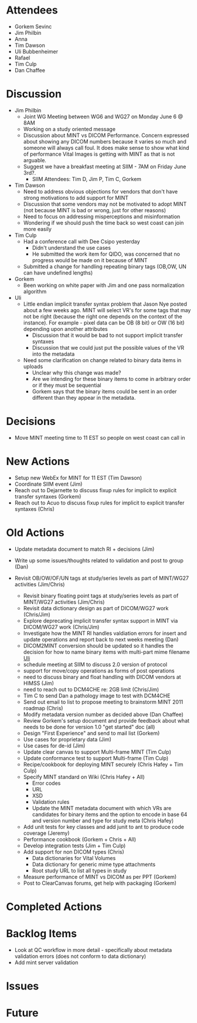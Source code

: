 # Attendees #
  * Gorkem Sevinc
  * Jim Philbin
  * Anna
  * Tim Dawson
  * Uli Bubbenheimer
  * Rafael
  * Tim Culp
  * Dan Chaffee


# Discussion #
  * Jim Philbin
    * Joint WG Meeting between WG6 and WG27 on Monday June 6 @ 8AM
    * Working on a study oriented message
    * Discussion about MINT vs DICOM Performance.  Concern expressed about showing any DICOM numbers because it varies so much and someone will always call foul.  It does make sense to show what kind of performance Vital Images is getting with MINT as that is not arguable.
    * Suggest we have a breakfast meeting at SIIM - 7AM on Friday June 3rd?.
      * SIIM Attendees: Tim D, Jim P, Tim C, Gorkem
  * Tim Dawson
    * Need to address obvious objections for vendors that don't have strong motivations to add support for MINT
    * Discussion that some vendors may not be motivated to adopt MINT (not because MINT is bad or wrong, just for other reasons)
    * Need to focus on addressing misperceptions and misinformation
    * Wondering if we should push the time back so west coast can join more easily
  * Tim Culp
    * Had a conference call with Dee Csipo yesterday
      * Didn't understand the use cases
      * He submitted the work item for QIDO, was concerned that no progress would be made on it because of MINT
    * Submitted a change for handling repeating binary tags (OB,OW, UN can have undefined lengths)
  * Gorkem
    * Been working on white paper with Jim and one pass normalization algorithm
  * Uli
    * Little endian implicit transfer syntax problem that Jason Nye posted about a few weeks ago.  MINT will select VR's for some tags that may not be right (because the right one depends on the context of the instance).  For example - pixel data can be OB (8 bit) or OW (16 bit) depending upon another attributes
      * Discussion that it would be bad to not support implicit transfer syntaxes
      * Discussion that we could just put the possible values of the VR into the metadata
    * Need some clarification on change related to binary data items in uploads
      * Unclear why this change was made?
      * Are we intending for these binary items to come in arbitrary order or if they must be sequential
      * Gorkem says that the binary items could be sent in an order different than they appear in the metadata.


# Decisions #
  * Move MINT meeting time to 11 EST so people on west coast can call in

# New Actions #
  * Setup new WebEx for MINT for 11 EST (Tim Dawson)
  * Coordinate SIIM event (Jim)
  * Reach out to Dejarnette to discuss fixup rules for implicit to explicit transfer syntaxes (Gorkem)
  * Reach out to Acuo to discuss fixup rules for implicit to explicit transfer syntaxes (Chris)


# Old Actions #
  * Update metadata document to match RI + decisions (Jim)
  * Write up some issues/thoughts related to validation and post to group (Dan)

  * Revisit OB/OW/OF/UN tags at study/series levels as part of MINT/WG27 activities (Jim/Chris)
    * Revisit binary floating point tags at study/series levels as part of MINT/WG27 activities (Jim/Chris)
    * Revisit data dictionary design as part of DICOM/WG27 work (Chris/Jim)
    * Explore deprecating implicit transfer syntax support in MINT via DICOM/WG27 work (Chris/Jim)
    * Investigate how the MINT RI handles valdiation errors for insert and update operations and report back to next weeks meeting (Dan)
    * DICOM2MINT conversion should be updated so it handles the decision for how to name binary items with multi-part mime filename [Uli](Uli.md)
    * schedule meeting at SIIM to discuss 2.0 version of protocol
    * support for move/copy operations as forms of post operations
    * need to discuss binary and float handling with DICOM vendors at HIMSS (Jim)
    * need to reach out to DCM4CHE re: 2GB limit (Chris/Jim)
    * Tim C to send Dan a pathology image to test with DCM4CHE
    * Send out email to list to propose meeting to brainstorm MINT 2011 roadmap (Chris)
    * Modify metadata version number as decided above (Dan Chaffee)
    * Review Gorkem's setup document and provide feedback about what needs to be done for version 1.0 "get started" doc (all)
    * Design "First Experience" and send to mail list (Gorkem)
    * Use cases for proprietary data (Jim)
    * Use cases for de-id (Jim)
    * Update clear canvas to support Multi-frame MINT (Tim Culp)
    * Update conformance test to support Multi-frame (Tim Culp)
    * Recipe/cookbook for deploying MINT securely (Chris Hafey + Tim Culp)
    * Specify MINT standard on Wiki (Chris Hafey + All)
      * Error codes
      * URL
      * XSD
      * Validation rules
      * Update the MINT metadata document with which VRs are candidates for binary items and the option to encode in base 64 and version number and type for study meta (Chris Hafey)
    * Add unit tests for key classes and add junit to ant to produce code coverage (Jeremy)
    * Performance cookbook (Gorkem + Chris + All)
    * Develop integration tests (Jim + Tim Culp)
    * Add support for non DICOM types (Chris)
      * Data dictionaries for Vital Volumes
      * Data dictionary for generic mime type attachments
      * Root study URL to list all types in study
    * Measure performance of MINT vs DICOM as per PPT (Gorkem)
    * Post to ClearCanvas forums, get help with packaging (Gorkem)


# Completed Actions #

# Backlog Items #
  * Look at QC workflow in more detail - specifically about metadata validation errors (does not conform to data dictionary)
  * Add mint server validation



# Issues #

# Future #